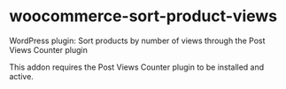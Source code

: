 # woocommerce-sort-product-views
WordPress plugin: Sort products by number of views through the Post Views Counter plugin

This addon requires the Post Views Counter plugin to be installed and active.

